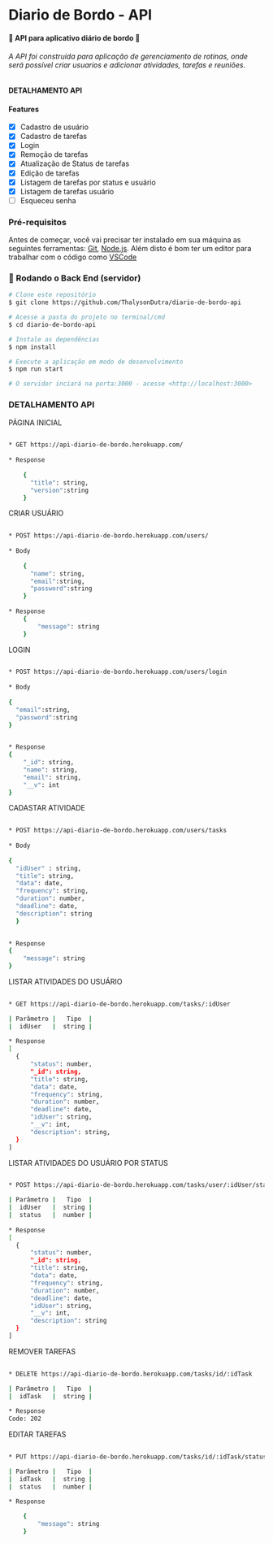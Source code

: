 # Diario de Bordo - API


<h4> 
	🚧 API para aplicativo diário de bordo  🚧
</h4>

<h6>
A API foi construída para aplicação de gerenciamento de rotinas, onde será possível criar usuarios e  adicionar atividades, tarefas e reuniões.
</h6>

<h4>
DETALHAMENTO API
</h4>


<h4>
Features
</h4>

- [x] Cadastro de usuário
- [x] Cadastro de tarefas
- [x] Login
- [x] Remoção de tarefas
- [x] Atualização de Status de tarefas
- [x] Edição de tarefas
- [x] Listagem de tarefas por status e usuário
- [x] Listagem de tarefas usuário
- [ ] Esqueceu senha

### Pré-requisitos

Antes de começar, você vai precisar ter instalado em sua máquina as seguintes ferramentas:
[Git](https://git-scm.com), [Node.js](https://nodejs.org/en/). 
Além disto é bom ter um editor para trabalhar com o código como [VSCode](https://code.visualstudio.com/)

### 🎲 Rodando o Back End (servidor)

```bash
# Clone este repositório
$ git clone https://github.com/ThalysonDutra/diario-de-bordo-api

# Acesse a pasta do projeto no terminal/cmd
$ cd diario-de-bordo-api

# Instale as dependências
$ npm install

# Execute a aplicação em modo de desenvolvimento
$ npm run start

# O servidor inciará na porta:3000 - acesse <http://localhost:3000>
```


### DETALHAMENTO API

PÁGINA INICIAL

```bash
 
* GET https://api-diario-de-bordo.herokuapp.com/
 
* Response
 
    {
      "title": string,
      "version":string
    }
```

CRIAR USUÁRIO

```bash
 
* POST https://api-diario-de-bordo.herokuapp.com/users/
 
* Body
 
    {
      "name": string,
      "email":string,
      "password":string
    }
  
* Response
    {
        "message": string
    }
```


LOGIN

```bash
 
* POST https://api-diario-de-bordo.herokuapp.com/users/login
 
* Body
 
{
  "email":string,
  "password":string
}

  
* Response
{
    "_id": string,
    "name": string,
    "email": string,
    "__v": int
}
```

CADASTAR ATIVIDADE

```bash
 
* POST https://api-diario-de-bordo.herokuapp.com/users/tasks
 
* Body
 
{
  "idUser" : string,  
  "title": string,
  "data": date,
  "frequency": string,
  "duration": number,
  "deadline": date,
  "description": string
  }

  
* Response
{
    "message": string
}
```
LISTAR ATIVIDADES DO USUÁRIO

```bash
 
* GET https://api-diario-de-bordo.herokuapp.com/tasks/:idUser

| Parâmetro |   Tipo  |
|  idUser   |  string |
 
* Response
[
  {
      "status": number,
      "_id": string,
      "title": string,
      "data": date,
      "frequency": string,
      "duration": number,
      "deadline": date,      
      "idUser": string,
      "__v": int,
      "description": string,
  }
]
```
LISTAR ATIVIDADES DO USUÁRIO POR STATUS

```bash
 
* POST https://api-diario-de-bordo.herokuapp.com/tasks/user/:idUser/status/:status

| Parâmetro |   Tipo  |
|  idUser   |  string |
|  status   |  number |
 
* Response
[
  {
      "status": number,
      "_id": string,
      "title": string,
      "data": date,
      "frequency": string,
      "duration": number,
      "deadline": date,      
      "idUser": string,
      "__v": int,
      "description": string
  }
]
```

REMOVER TAREFAS

```bash
 
* DELETE https://api-diario-de-bordo.herokuapp.com/tasks/id/:idTask

| Parâmetro |   Tipo  |
|  idTask   |  string |
 
* Response
Code: 202
```

EDITAR TAREFAS

```bash
 
* PUT https://api-diario-de-bordo.herokuapp.com/tasks/id/:idTask/status/:status

| Parâmetro |   Tipo  |
|  idTask   |  string |
|  status   |  number |
 
* Response

    {
        "message": string
    }
```
